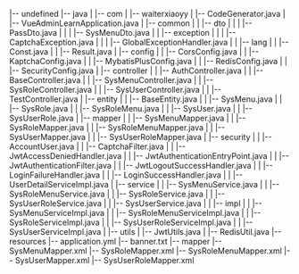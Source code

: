 |-- undefined
    |-- java
    |   |-- com
    |       |-- waiterxiaoyy
    |           |-- CodeGenerator.java
    |           |-- VueAdminLearnApplication.java
    |           |-- common
    |           |   |-- dto
    |           |   |   |-- PassDto.java
    |           |   |   |-- SysMenuDto.java
    |           |   |-- exception
    |           |   |   |-- CaptchaException.java
    |           |   |   |-- GlobalExceptionHandler.java
    |           |   |-- lang
    |           |       |-- Const.java
    |           |       |-- Result.java
    |           |-- config
    |           |   |-- CorsConfig.java
    |           |   |-- KaptchaConfig.java
    |           |   |-- MybatisPlusConfig.java
    |           |   |-- RedisConfig.java
    |           |   |-- SecurityConfig.java
    |           |-- controller
    |           |   |-- AuthController.java
    |           |   |-- BaseController.java
    |           |   |-- SysMenuController.java
    |           |   |-- SysRoleController.java
    |           |   |-- SysUserController.java
    |           |   |-- TestController.java
    |           |-- entity
    |           |   |-- BaseEntity.java
    |           |   |-- SysMenu.java
    |           |   |-- SysRole.java
    |           |   |-- SysRoleMenu.java
    |           |   |-- SysUser.java
    |           |   |-- SysUserRole.java
    |           |-- mapper
    |           |   |-- SysMenuMapper.java
    |           |   |-- SysRoleMapper.java
    |           |   |-- SysRoleMenuMapper.java
    |           |   |-- SysUserMapper.java
    |           |   |-- SysUserRoleMapper.java
    |           |-- security
    |           |   |-- AccountUser.java
    |           |   |-- CaptchaFilter.java
    |           |   |-- JwtAccessDeniedHandler.java
    |           |   |-- JwtAuthenticationEntryPoint.java
    |           |   |-- JwtAuthenticationFilter.java
    |           |   |-- JwtLogoutSuccessHandler.java
    |           |   |-- LoginFailureHandler.java
    |           |   |-- LoginSuccessHandler.java
    |           |   |-- UserDetailServiceImpl.java
    |           |-- service
    |           |   |-- SysMenuService.java
    |           |   |-- SysRoleMenuService.java
    |           |   |-- SysRoleService.java
    |           |   |-- SysUserRoleService.java
    |           |   |-- SysUserService.java
    |           |   |-- impl
    |           |       |-- SysMenuServiceImpl.java
    |           |       |-- SysRoleMenuServiceImpl.java
    |           |       |-- SysRoleServiceImpl.java
    |           |       |-- SysUserRoleServiceImpl.java
    |           |       |-- SysUserServiceImpl.java
    |           |-- utils
    |               |-- JwtUtils.java
    |               |-- RedisUtil.java
    |-- resources
        |-- application.yml
        |-- banner.txt
        |-- mapper
            |-- SysMenuMapper.xml
            |-- SysRoleMapper.xml
            |-- SysRoleMenuMapper.xml
            |-- SysUserMapper.xml
            |-- SysUserRoleMapper.xml
